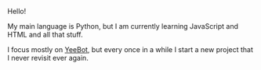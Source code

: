 Hello!

My main language is Python, but I am currently learning JavaScript and HTML and all that stuff. 

I focus mostly on [YeeBot](https://github.com/KetchupChips1/YeeBot), but every once in a while I start a new project that I never revisit ever again.


<!---
KetchupChips1/KetchupChips1 is a ✨ special ✨ repository because its `README.md` (this file) appears on your GitHub profile.
You can click the Preview link to take a look at your changes.
--->
